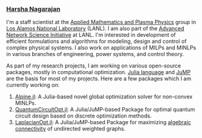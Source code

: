 ### [Harsha Nagarajan](http://harshanagarajan.com)

I'm a staff scientist at the [Applied Mathematics and Plasma Physics](https://www.lanl.gov/org/ddste/aldsc/theoretical/applied-mathematics-plasma-physics/index.php) group in [Los Alamos National Laboratory](https://www.lanl.gov) (LANL). I am also part of the [Advanced Network Science Initiative](https://lanl-ansi.github.io) at LANL. 
I'm interested in development of efficient formulations and algorithms for modeling, design and control of complex physical systems. I also work on applications of MILPs and MINLPs in various branches of engineering, power systems, and control theory.

As part of my research projects, I am working on various open-source packages, mostly in computational optimization. [Julia language](https://github.com/JuliaLang/julia/) and [JuMP](https://jump.dev) are the basis for most of my projects. Here are a few packages which I am currently working on: 
1. [Alpine.jl](https://github.com/lanl-ansi/Alpine.jl): A Julia-based novel global optimization solver for non-convex MINLPs.
2. [QuantumCircuitOpt.jl](https://github.com/harshangrjn/QuantumCircuitOpt.jl): A Julia/JuMP-based Package for optimal quantum circuit design based on discrete optimization methods. 
3. [LaplacianOpt.jl](https://github.com/harshangrjn/LaplacianOpt.jl): A Julia/JuMP-based Package for maximizing [algebraic connectivity](https://dml.cz/bitstream/handle/10338.dmlcz/101168/CzechMathJ_23-1973-2_11.pdf) of undirected weighted graphs. 
